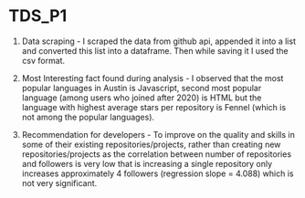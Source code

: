 # TDS_P1
1) Data scraping - I scraped the data from github api, appended it into a list and converted this list into a dataframe. Then while saving it I used the csv format.
    
2) Most Interesting fact found during analysis - I observed that the most popular languages in Austin is Javascript, second most popular language (among users who joined after 2020) is HTML but the language with highest average stars per repository is Fennel (which is not among the popular languages).

3) Recommendation for developers - To improve on the quality and skills in some of their existing repositories/projects, rather than creating new repositories/projects as the correlation between number of repositories and followers is very low that is increasing a single repository only increases approximately 4 followers (regression slope = 4.088) which is not very significant.
